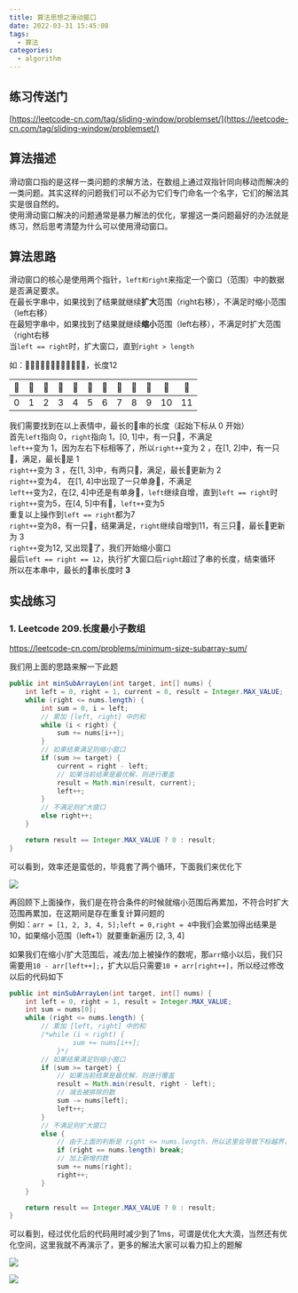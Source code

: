 ```yaml
---
title: 算法思想之滑动窗口
date: 2022-03-31 15:45:08
tags: 
  - 算法
categories: 
  - algorithm
---
```


## 练习传送门
[https://leetcode-cn.com/tag/sliding-window/problemset/](https://leetcode-cn.com/tag/sliding-window/problemset/)


## 算法描述
滑动窗口指的是这样一类问题的求解方法，在数组上通过双指针同向移动而解决的一类问题。其实这样的问题我们可以不必为它们专门命名一个名字，它们的解法其实是很自然的。  
使用滑动窗口解决的问题通常是暴力解法的优化，掌握这一类问题最好的办法就是练习，然后思考清楚为什么可以使用滑动窗口。

## 算法思路
滑动窗口的核心是使用两个指针，`left和right`来指定一个窗口（范围）中的数据是否满足要求。  
在最长字串中，如果找到了结果就继续**扩大**范围（right右移），不满足时缩小范围（left右移）  
在最短字串中，如果找到了结果就继续**缩小**范围（left右移），不满足时扩大范围（right右移  
当`left == right`时，扩大窗口，直到`right > length` 

如：🐶🐷🐷🐶🐶🐷🐶🐶🐷🐷🐷🐶，长度12 

| 🐶 | 🐷 | 🐷 | 🐶 | 🐶 | 🐷 | 🐶 | 🐶 | 🐷 | 🐷 | 🐷 | 🐶 |
| ---- | ---- | ---- | ---- | ---- | ---- | ---- | ---- | ---- | ---- | ---- | ---- |
| 0 | 1 | 2 | 3 | 4 | 5 | 6 | 7 | 8 | 9 | 10 | 11 |

我们需要找到在以上表情中，最长的🐷串的长度（起始下标从 0 开始）  
首先`left`指向 0，`right`指向 1，[0, 1]中，有一只🐶，不满足  
`left++`变为 1，因为左右下标相等了，所以`right++`变为 2 ，在[1, 2]中，有一只🐷，满足，最长🐷是 1  
`right++`变为 3 ，在[1, 3]中，有两只🐷，满足，最长🐷更新为 2  
`right++`变为4， 在[1, 4]中出现了一只单身🐶，不满足  
`left++`变为2，在[2, 4]中还是有单身🐶，`left`继续自增，直到`left == right`时  
`right++`变为5，在[4, 5]中有🐶，`left++`变为5  
重复以上操作到`left == right`都为7  
`right++`变为8，有一只🐷，结果满足，`right`继续自增到11，有三只🐷，最长🐷更新为 3  
`right++`变为12, 又出现🐶了，我们开始缩小窗口  
最后`left == right == 12`，执行扩大窗口后`right`超过了串的长度，结束循环  
所以在本串中，最长的🐷串长度时 **3**




## 实战练习

### 1. Leetcode 209.长度最小子数组
https://leetcode-cn.com/problems/minimum-size-subarray-sum/

我们用上面的思路来解一下此题

``` java
public int minSubArrayLen(int target, int[] nums) {
    int left = 0, right = 1, current = 0, result = Integer.MAX_VALUE;
    while (right <= nums.length) {
        int sum = 0, i = left;
        // 累加 [left, right] 中的和
        while (i < right) {
            sum += nums[i++];
        }
        // 如果结果满足则缩小窗口
        if (sum >= target) {
            current = right - left;
            // 如果当前结果是最优解，则进行覆盖
            result = Math.min(result, current);
            left++;
        }
        // 不满足则扩大窗口
        else right++;
    }

    return result == Integer.MAX_VALUE ? 0 : result;
}
```

可以看到，效率还是蛮低的，毕竟套了两个循环，下面我们来优化下

![](./image-20220331184056858.png)

再回顾下上面操作，我们是在符合条件的时候就缩小范围后再累加，不符合时扩大范围再累加，在这期间是存在重复计算问题的  
例如：`arr = [1, 2, 3, 4, 5];left = 0,right = 4`中我们会累加得出结果是10，如果缩小范围（left+1）就要重新遍历 [2, 3, 4]

如果我们在缩小/扩大范围后，减去/加上被操作的数呢，那`arr`缩小以后，我们只需要用`10 - arr[left++];`，扩大以后只需要`10 + arr[right++]`，所以经过修改以后的代码如下

``` java
public int minSubArrayLen(int target, int[] nums) {
    int left = 0, right = 1, result = Integer.MAX_VALUE;
    int sum = nums[0];
    while (right <= nums.length) {
        // 累加 [left, right] 中的和
        /*while (i < right) {
                sum += nums[i++];
            }*/
        // 如果结果满足则缩小窗口
        if (sum >= target) {
            // 如果当前结果是最优解，则进行覆盖
            result = Math.min(result, right - left);
            // 减去被排除的数
            sum -= nums[left];
            left++;
        }
        // 不满足则扩大窗口
        else {
            // 由于上面的判断是 right <= nums.length，所以这里会导致下标越界，需要特殊处理
            if (right == nums.length) break;
            // 加上新增的数
            sum += nums[right];
            right++;
        }
    }

    return result == Integer.MAX_VALUE ? 0 : result;
}
```

可以看到，经过优化后的代码用时减少到了1ms，可谓是优化大大滴，当然还有优化空间，这里我就不再演示了，更多的解法大家可以看力扣上的题解

![](./image-20220331193247716.png)



![](https://dl4.weshineapp.com/gif/20210225/1510df29d76e6d2c3485423a58cffc60.gif?f=micro_)



